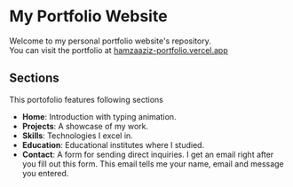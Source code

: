 # My Portfolio Website

Welcome to my personal portfolio website's repository.
<br>You can visit the portfolio at [hamzaaziz-portfolio.vercel.app](https://hamzaaziz-portfolio.vercel.app/)

## Sections

This portofolio features following sections

- **Home**: Introduction with typing animation.
- **Projects**: A showcase of my work.
- **Skills**: Technologies I excel in.
- **Education**: Educational institutes where I studied.
- **Contact**: A form for sending direct inquiries. I get an email right after you fill out this form. This email tells me your name, email and message you entered.
